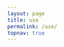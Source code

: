```yaml
---
layout: page
title: use
permalink: /use/
topnav: true
---
```


<!--
    Handle the old URLs /use?page=xyz
-->
<script>
    var match = /page=(\w+)/.exec(window.location.href);
    switch (match ? match[1] : "") {
        default:
        case "installer":
            window.location.href = '{{ "/use/installer/" | relative_url }}';
            break;
        case "server":
            window.location.href = '{{ "/use/server/" | relative_url }}';
            break;
        case "mcupdater":
            window.location.href = '{{ "/use/mcupdater/" | relative_url }}';
            break;
        case "technic":
            window.location.href = '{{ "/use/installer/" | relative_url }}';
            break;
        case "atlauncher":
            window.location.href = '{{ "/use/installer/" | relative_url }}';
            break;
    }
</script>
